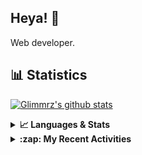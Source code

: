 ## Heya! 👋

Web developer.

## 📊 Statistics

[![Glimmrz's github stats](https://github-readme-stats.vercel.app/api?username=glimmrz&theme=dark&count_private=true)](https://github.com/anuraghazra/github-readme-stats)

<details>
  <summary><strong>📈 Languages & Stats</strong></summary>
  <img src="https://github-readme-stats.vercel.app/api?username=bunningss&show_icons=true&theme=dark&hide_border=true"
       alt="Tayef's GitHub stats" />
  <img src="https://github-readme-stats.vercel.app/api/top-langs/?username=bunningss&show_icons=true&theme=dark&hide_border=true&layout=compact&langs_count=10"
       alt="Tayef's Top GitHub Languages" />
</details>

<details>
<summary><strong> :zap: My Recent Activities </strong></summary>

<!-- ACTIVITY-LIST:START -->
- [glimmrz pushed to main in glimmrz/portfolio](https://github.com/glimmrz/portfolio/compare/eaf00950f1...276ac3ef55)
- [glimmrz pushed to main in glimmrz/portfolio](https://github.com/glimmrz/portfolio/compare/6ec378d7a5...eaf00950f1)
- [glimmrz made glimmrz/zeris public](https://github.com/glimmrz/zeris)
- [glimmrz deleted branch gb at glimmrz/zeris](https://github.com/)
- [glimmrz deleted branch master at glimmrz/zeris](https://github.com/)
<!-- ACTIVITY-LIST:END -->

</details>
